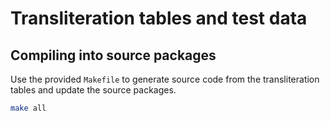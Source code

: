 Transliteration tables and test data
==


Compiling into source packages
--

Use the provided `Makefile` to generate source code from the transliteration tables
and update the source packages.

```sh
make all
```

